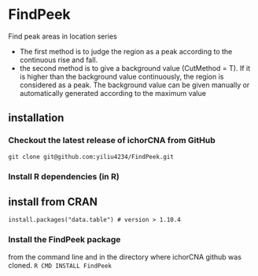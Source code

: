 # FindPeek
Find peak areas in location series  
* The first method is to judge the region as a peak according to the continuous rise and fall.  
* the second method is to give a background value (CutMethod = T). If it is higher than the background
 value continuously, the region is considered as a peak. The background value can be given manually or 
 automatically generated according to the maximum value 
## installation
### Checkout the latest release of ichorCNA from GitHub
```git clone git@github.com:yiliu4234/FindPeek.git```
### Install R dependencies (in R)
 ## install from CRAN
 ```install.packages("data.table") # version > 1.10.4```

### Install the FindPeek package
from the command line and in the directory where ichorCNA github was cloned.
```R CMD INSTALL FindPeek ```

